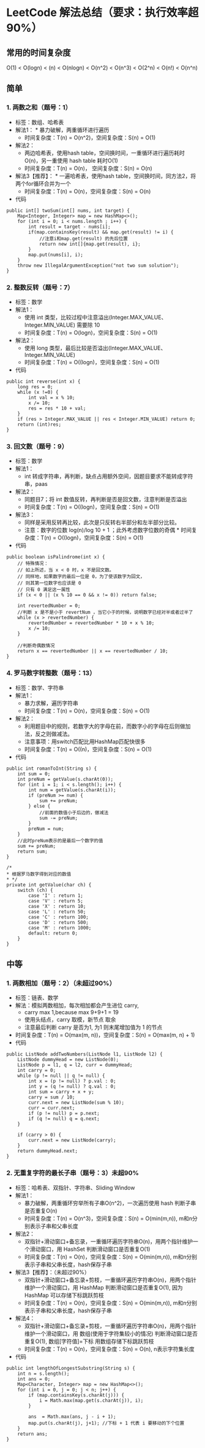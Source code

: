 # LeetCode 解法总结（要求：执行效率超90%）
## 常用的时间复杂度
O(1) < O(logn) < (n) < O(nlogn) < O(n^2) < O(n^3) < O(2^n) < O(n!) < O(n^n)



## 简单

### 1.  两数之和（题号：1）
  * 标签：数组、哈希表
  * 解法1：
        * 暴力破解，两重循环进行遍历
      * 时间复杂度：T(n) = O(n^2)，空间复杂度：S(n) = O(1)
  * 解法2：
      * 两边哈希表，使用hash table，空间换时间，一重循环进行遍历耗时O(n)，另一重使用 hash table 耗时O(1)
    * 时间复杂度：T(n) = O(n)， 空间复杂度：S(n) = O(n)
  * 解法3【推荐】：
        * 一遍哈希表，使用hash table，空间换时间，同方法2，将两个for循环合并为一个
      * 时间复杂度：T(n) = O(n)，空间复杂度：S(n) = O(n)
  * 代码
```
public int[] twoSum(int[] nums, int target) {
    Map<Integer, Integer> map = new HashMap<>();
    for (int i = 0; i < nums.length ; i++) {
        int result = target - nums[i];
        if(map.containsKey(result) && map.get(result) != i) {
        	//注意i和map.get(result) 的先后位置
            return new int[]{map.get(result), i};
        }
        map.put(nums[i], i);
    }
    throw new IllegalArgumentException("not two sum solution");
}
```
### 2.  整数反转（题号：7）
  * 标签：数学
  * 解法1：
	  * 使用 int 类型，比较过程中注意溢出(Integer.MAX_VALUE、Integer.MIN_VALUE) 需要除 10
	* 时间复杂度：T(n) = O(logn)，空间复杂度：S(n) = O(1)
  * 解法2：
	  * 使用 long 类型，最后比较是否溢出(Integer.MAX_VALUE、Integer.MIN_VALUE)
	* 时间复杂度：T(n) = O((logn)，空间复杂度：S(n) = O(1)
  * 代码
```
public int reverse(int x) {
    long res = 0;
    while (x !=0) {
        int val = x % 10;
        x /= 10;
        res = res * 10 + val;
    }
    if (res > Integer.MAX_VALUE || res < Integer.MIN_VALUE) return 0;
    return (int)res;
}
```
### 3.  回文数（题号：9）
  * 标签：数学
  * 解法1：
	* int 转成字符串，再判断，缺点占用额外空间，因题目要求不能转成字符串，paas
  * 解法2：
	  * 同题目7；将 int 数值反转，再判断是否是回文数，注意判断是否溢出
	* 时间复杂度：T(n) = O((logn)，空间复杂度：S(n) = O(1)
   * 解法3：
	  * 同样是采用反转再比较，此次是只反转右半部分和左半部分比较。
	  * 注意：数字的位数 log(n)/log 10 + 1 ；此外考虑数字位数的奇偶
	* 时间复杂度：T(n) = O((logn)，空间复杂度：S(n) = O(1)
   * 代码
```
public boolean isPalindrome(int x) {
    // 特殊情况：
    // 如上所述，当 x < 0 时，x 不是回文数。
    // 同样地，如果数字的最后一位是 0，为了使该数字为回文，
    // 则其第一位数字也应该是 0
    // 只有 0 满足这一属性
    if (x < 0 || (x % 10 == 0 && x != 0)) return false;
    
    int revertedNumber = 0;
    //判断 x 是不是小于 revertNum ，当它小于的时候，说明数字已经对半或者过半了
    while (x > revertedNumber) {    	
        revertedNumber = revertedNumber * 10 + x % 10;
        x /= 10;
    }
    
    //判断奇偶数情况
    return x == revertedNumber || x == revertedNumber / 10;
}
```
### 4.  罗马数字转整数（题号：13）
  * 标签：数学、字符串
  * 解法1：
	* 暴力求解，遍历字符串
	* 时间复杂度：T(n) = O(n)，空间复杂度：S(n) = O(1)
  * 解法2：
	* 利用题目中的规则，若数字大的字母在前，而数字小的字母在后则做加法，反之则做减法。
	* 注意事项：用switch匹配比用HashMap匹配快很多
	* 时间复杂度：T(n) = O((n)，空间复杂度：S(n) = O(1) 
   * 代码
```
public int romanToInt(String s) {
    int sum = 0;
    int preNum = getValue(s.charAt(0));
    for (int i = 1; i < s.length(); i++) {
        int num = getValue(s.charAt(i));
        if (preNum >= num) {
        	sum += preNum;
        } else {
            //前面的数值小于后边的，做减法
            sum -= preNum;
        }
        preNum = num;
    }
    //此时preNum表示的是最后一个数字的值
    sum += preNum;
    return sum;
}

/*
* 根据罗马数字得到对应的数值
* */
private int getValue(char ch) {
    switch (ch) {
        case 'I' : return 1;
        case 'V' : return 5;
        case 'X' : return 10;
        case 'L' : return 50;
        case 'C' : return 100;
        case 'D' : return 500;
        case 'M' : return 1000;
        default: return 0;
    }
}
```

## 中等

### 1.  两数相加（题号：2）（未超过90%）
* 标签：链表、数学
* 解法：模拟两数相加，每次相加都会产生进位 carry,
    * carry max 1,because max 9+9+1 = 19
    * 使用头结点，carry 取模，新节点 取余
    * 注意最后判断 carry 是否为1, 为1 则末尾增加值为 1 的节点
* 时间复杂度：T(n) = O(max(m, n))，空间复杂度：S(n) = O(max(m, n) + 1)
* 代码
```
public ListNode addTwoNumbers(ListNode l1, ListNode l2) {
    ListNode dummyHead = new ListNode(0);
    ListNode p = l1, q = l2, curr = dummyHead;
    int carry = 0;
    while (p != null || q != null) {
        int x = (p != null) ? p.val : 0;
        int y = (q != null) ? q.val : 0;
        int sum = carry + x + y;
        carry = sum / 10;
        curr.next = new ListNode(sum % 10);
        curr = curr.next;
        if (p != null) p = p.next;
        if (q != null) q = q.next;
    }
    
    if (carry > 0) {
    	curr.next = new ListNode(carry);
    } 
    return dummyHead.next;
}
```
### 2.  无重复字符的最长子串（题号：3）未超90%
* 标签：哈希表、双指针、字符串、Sliding Window
* 解法1：
	* 暴力破解，两重循环穷举所有子串O(n^2)，一次遍历使用 hash 判断子串是否重复O(n)
	* 时间复杂度：T(n) = O(n^3)，空间复杂度：S(n) = O(min(m,n)), m和n分别表示子串和父串长度
* 解法2：
	* 双指针+滑动窗口+备忘录，一重循环遍历字符串O(n)，用两个指针维护一个滑动窗口，用 HashSet 判断滑动窗口是否重复O(1)
	* 时间复杂度：T(n) = O(n)，空间复杂度：S(n) = O(min(m,n)),  m和n分别表示子串和父串长度，hash保存子串
* 解法3【推荐】：（未超过90%）
	* 双指针+滑动窗口+备忘录+剪枝，一重循环遍历字符串O(n)，用两个指针维护一个滑动窗口，用 HashMap 判断滑动窗口是否重复O(1), 因为 HashMap 可以存储下标跳跃剪枝
	* 时间复杂度：T(n) = O(n)，空间复杂度：S(n) = O(min(m,n)),  m和n分别表示子串和父串长度，hash保存子串
* 解法4：
	* 双指针+滑动窗口+备忘录+剪枝，一重循环遍历字符串O(n)，用两个指针维护一个滑动窗口，用 数组(使用于字符集较小的情况) 判断滑动窗口是否重复O(1), 数组[字符值]=下标 用数组存储下标跳跃剪枝
	* 时间复杂度：T(n) = O(n)，空间复杂度：S(n) = O(n), n表示字符集长度
*  代码
```
public int lengthOfLongestSubstring(String s) {
    int n = s.length();
    int ans = 0;
    Map<Character, Integer> map = new HashMap<>();
    for (int i = 0, j = 0; j < n; j++) {
        if (map.containsKey(s.charAt(j))) {
        	i = Math.max(map.get(s.charAt(j)), i);
        }

        ans  = Math.max(ans, j - i + 1);
        map.put(s.charAt(j), j+1); //下标 + 1 代表 i 要移动的下个位置
    }
    return ans;
}
```